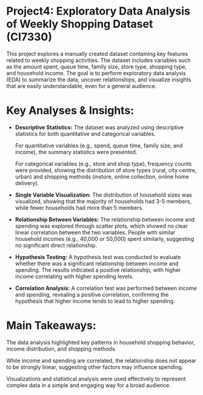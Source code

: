 # Project4: Exploratory Data Analysis of Weekly Shopping Dataset (CI7330)
This project explores a manually created dataset containing key features related to weekly shopping activities. The dataset includes variables such as the amount spent, queue time, family size, store type, shopping type, and household income. The goal is to perform exploratory data analysis (EDA) to summarize the data, uncover relationships, and visualize insights that are easily understandable, even for a general audience.

# Key Analyses & Insights:
- **Descriptive Statistics:** The dataset was analyzed using descriptive statistics for both quantitative and categorical variables.

    For quantitative variables (e.g., spend, queue time, family size, and income), the summary statistics were presented.
  
    For categorical variables (e.g., store and shop type), frequency counts were provided, showing the distribution of store types (rural, city centre, urban) and shopping methods (instore, online collection, online home delivery).
  
- **Single Variable Visualization:** The distribution of household sizes was visualized, showing that the majority of households had 3-5 members, while fewer households had more than 5 members.

- **Relationship Between Variables:** The relationship between income and spending was explored through scatter plots, which showed no clear linear correlation between the two variables. People with similar household incomes (e.g., 40,000 or 50,000) spent similarly, suggesting no significant direct relationship.
  
- **Hypothesis Testing:** A hypothesis test was conducted to evaluate whether there was a significant relationship between income and spending. The results indicated a positive relationship, with higher income correlating with higher spending levels.

- **Correlation Analysis:** A correlation test was performed between income and spending, revealing a positive correlation, confirming the hypothesis that higher income tends to lead to higher spending.

# Main Takeaways:
The data analysis highlighted key patterns in household shopping behavior, income distribution, and shopping methods.

While income and spending are correlated, the relationship does not appear to be strongly linear, suggesting other factors may influence spending.

Visualizations and statistical analysis were used effectively to represent complex data in a simple and engaging way for a broad audience.
